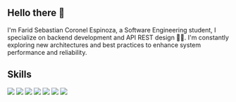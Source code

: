 ## Hello there 👋

I'm Farid Sebastian Coronel Espinoza, a Software Engineering student, I specialize on backend development and API REST design 👨‍💻. I'm constantly exploring new architectures and best practices to enhance system performance and reliability.

## Skills

<span>
    <img src="https://img.shields.io/badge/.NET-5C2D91?style=for-the-badge&logo=.net&logoColor=white">
    <img src="https://img.shields.io/badge/spring-%236DB33F.svg?style=for-the-badge&logo=spring&logoColor=white">
    <img src="https://img.shields.io/badge/python-3670A0?style=for-the-badge&logo=python&logoColor=ffdd54">
    <img src="https://img.shields.io/badge/kotlin-%237F52FF.svg?style=for-the-badge&logo=kotlin&logoColor=white">
    <img src="https://img.shields.io/badge/javascript-%23323330.svg?style=for-the-badge&logo=javascript&logoColor=%23F7DF1E">
    <img src="https://img.shields.io/badge/mysql-4479A1.svg?style=for-the-badge&logo=mysql&logoColor=white">
    <img src="https://img.shields.io/badge/MongoDB-%234ea94b.svg?style=for-the-badge&logo=mongodb&logoColor=white">
</span>
